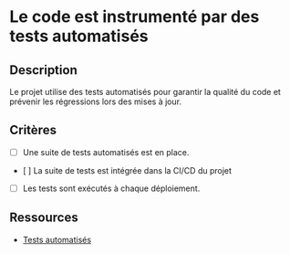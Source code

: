 # Le code est instrumenté par des tests automatisés

## Description

Le projet utilise des tests automatisés pour garantir la qualité du code et
prévenir les régressions lors des mises à jour.

## Critères

- [ ] Une suite de tests automatisés est en place.
- [ ] La suite de tests est intégrée dans la CI/CD du projet
- [ ] Les tests sont exécutés à chaque déploiement.

## Ressources

- [Tests automatisés](https://martinfowler.com/bliki/TestPyramid.html)
